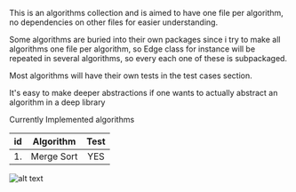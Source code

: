 This is an algorithms collection and is aimed to have one file per algorithm, no dependencies on other files for easier understanding. 

Some algorithms are buried into their own packages since i try to make all algorithms one file per algorithm, so Edge class for instance will be repeated in several algorithms, so every each one of these is subpackaged.

Most algorithms will have their own tests in the test cases section.

It's easy to make deeper abstractions if one wants to actually abstract an algorithm in a deep library

Currently Implemented algorithms 

| id | Algorithm            | Test           
| -- | ---------------------|:-------------:|
| 1. | Merge Sort           |     YES       |

![alt text](https://travis-ci.org/despondency/algorithms.svg?branch=master)


